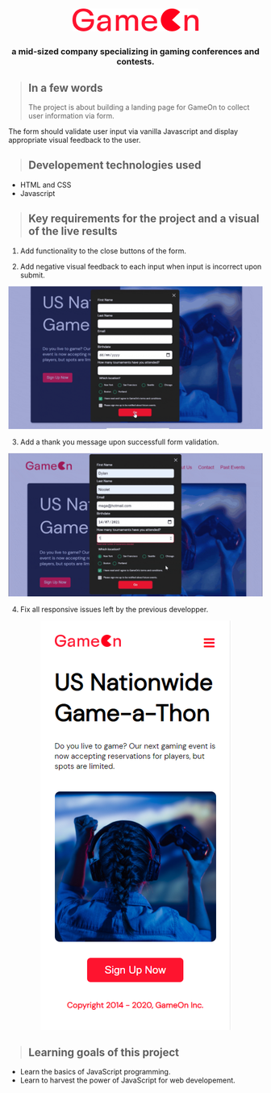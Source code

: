 <h1 align="center">
<img src="Logo.png"></h1>

<h3 align="center">a mid-sized company specializing in gaming conferences and contests.</h3>

> ## **In a few words**
>
> The project is about building a landing page for GameOn to collect user information via form.

The form should validate user input via vanilla Javascript and display appropriate visual feedback to the user.

> ## **Developement technologies used**

- HTML and CSS
- Javascript

> ## **Key requirements for the project and a visual of the live results**

1. Add functionality to the close buttons of the form.

2. Add negative visual feedback to each input when input is incorrect upon submit.
<p align="center"><img src="README-media/ezgif.com-gif-maker.gif">

3. Add a thank you message upon successfull form validation.
<p align="center"><img src="README-media/gif2.gif">

4. Fix all responsive issues left by the previous developper.
<p align="center"><img src="README-media/p4.png">

> ## **Learning goals of this project**

- Learn the basics of JavaScript programming.
- Learn to harvest the power of JavaScript for web developement.
